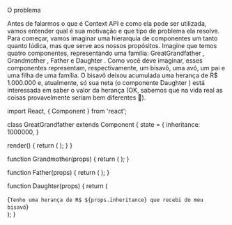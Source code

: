 O problema

Antes de falarmos o que é Context API e como ela pode ser utilizada, vamos entender qual é sua motivação e que tipo de problema ela resolve.
Para começar, vamos imaginar uma hierarquia de componentes um tanto quanto lúdica, mas que serve aos nossos propósitos. Imagine que temos quatro componentes, representando uma família: GreatGrandfather , Grandmother , Father e Daughter . Como você deve imaginar, esses componentes representam, respectivamente, um bisavô, uma avó, um pai e uma filha de uma família. O bisavô deixou acumulada uma herança de R$ 1.000.000 e, atualmente, só sua neta (o componente Daughter ) está interessada em saber o valor da herança (OK, sabemos que na vida real as coisas provavelmente seriam bem diferentes 😬).

import React, { Component } from 'react';

class GreatGrandfather extends Component {
  state = {
    inheritance: 1000000,
  }

  render() {
    return (
      <Grandmother inheritance={this.state.inheritance} />
    );
  }
}

function Grandmother(props) {
  return (
    <Father inheritance={props.inheritance} />
  );
}

function Father(props) {
  return (
    <Daughter inheritance={props.inheritance} />
  );
}

function Daughter(props) {
  return (
    <div>
      <span>
        {`Tenho uma herança de R$ ${props.inheritance} que recebi do meu bisavô`}
      </span>
    </div>
  );
}